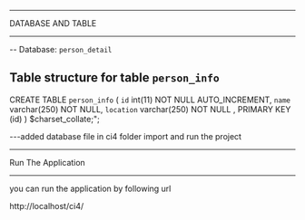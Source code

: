 
*****************
DATABASE AND TABLE 
*****************

-- Database: `person_detail`

Table structure for table `person_info`
--

CREATE TABLE `person_info` (
  `id` int(11) NOT NULL AUTO_INCREMENT,
  `name` varchar(250) NOT NULL,
  `location` varchar(250) NOT NULL ,
   PRIMARY KEY  (id)
	) $charset_collate;";

---added database file in ci4 folder import and run the project 
*****************
Run The Application
******************

you can run the application by following url

http://localhost/ci4/